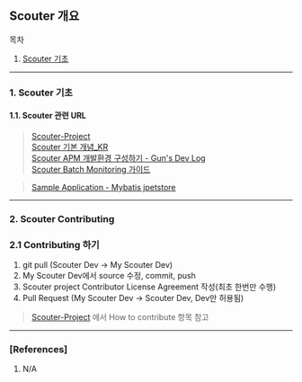 ## Scouter 개요

목차

1. [Scouter 기초](#scouter_기초)

* * *

### 1. Scouter 기초

#### 1.1. Scouter 관련 URL
> [Scouter-Project](https://github.com/scouter-project/scouter)  
> [Scouter 기본 개념_KR](https://github.com/scouter-project/scouter/blob/master/README_kr.md)  
> [Scouter APM 개발환경 구성하기 - Gun's Dev Log ](http://gunsdevlog.blogspot.kr/2017/10/scouter-apm-developer-environment.html)  
> [Scouter Batch Monitoring 가이드](https://github.com/scouter-project/scouter/blob/master/scouter.document/main/Stand-alone-Java-Batch-Agent_kr.md)  

> [Sample Application - Mybatis jpetstore](https://github.com/mybatis/jpetstore-6)

* * *

### 2. Scouter Contributing

### 2.1 Contributing 하기
1) git pull (Scouter Dev -> My Scouter Dev)
2) My Scouter Dev에서 source 수정, commit, push
3) Scouter project Contributor License Agreement 작성(최초 한번만 수행)
4) Pull Request (My Scouter Dev -> Scouter Dev, Dev만 허용됨)

> [Scouter-Project](https://github.com/scouter-project/scouter) 에서 How to contribute 항목 참고

* * *

### [References]
1. N/A
